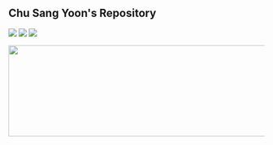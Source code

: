 ## Chu Sang Yoon's Repository


<a href="#"><img src="https://img.shields.io/badge/Spring%20Boot-6DB33F?style=flat-square&logo=springboot&logoColor=white"/></a>
<a href="#"><img src="https://img.shields.io/badge/Docker-2496ED?style=flat-square&logo=docker&logoColor=white"/></a>
<a href="#"><img src="https://img.shields.io/badge/AWS-FF9900?style=flat-square&logo=amazon-aws&logoColor=white"/></a>


<a href="https://github.com/devxb/gitanimals">
  <img src="https://render.gitanimals.org/lines/oOccasio" width="1000" height="180"/>
</a>




<!--
**oOccasio/oOccasio** is a ✨ _special_ ✨ repository because its `README.md` (this file) appears on your GitHub profile.

Here are some ideas to get you started:

- 🔭 I’m currently working on ...
- 🌱 I’m currently learning ...
- 👯 I’m looking to collaborate on ...
- 🤔 I’m looking for help with ...
- 💬 Ask me about ...
- 📫 How to reach me: ...
- 😄 Pronouns: ...
- ⚡ Fun fact: ...
-->
